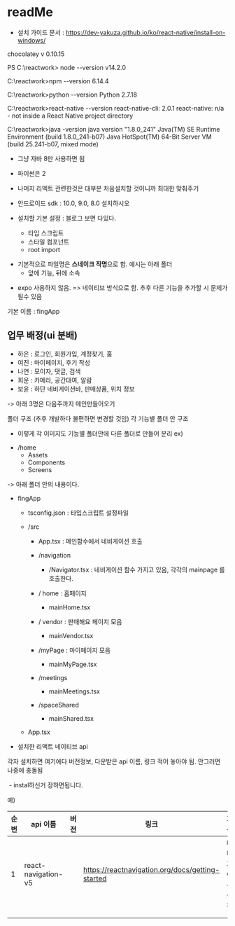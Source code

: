 # readMe

* 설치 가이드 문서 : https://dev-yakuza.github.io/ko/react-native/install-on-windows/



chocolatey v 0.10.15

PS C:\reactwork> node --version
v14.2.0

C:\reactwork>npm --version
6.14.4

C:\reactwork>python --version
Python 2.7.18

C:\reactwork>react-native --version
react-native-cli: 2.0.1
react-native: n/a - not inside a React Native project directory

C:\reactwork>java -version
java version "1.8.0_241"
Java(TM) SE Runtime Environment (build 1.8.0_241-b07)
Java HotSpot(TM) 64-Bit Server VM (build 25.241-b07, mixed mode)

* 그냥 자바 8만 사용하면 됨

* 파이썬은 2

* 나머지 리엑트 관련한것은 대부분 처음설치할 것이니까 최대한 맞춰주기

  



* 안드로이드 sdk : 10.0, 9.0, 8.0 설치하시오

  

* 설치할 기본 설정 : 블로그 보면 다있다. 
  * 타입 스크립트
  * 스타일 컴포넌트
  * root import

- 기본적으로 파일명은 **스네이크 작명**으로 함.  예시는 아래 폴더
  - 앞에 기능, 뒤에 소속

* expo 사용하지 않음. => 네이티브 방식으로 함. 추후 다른 기능을 추가할 시 문제가 될수 있음



기본 이름 : fingApp

## 업무 배정(ui 분배)

* 하은 : 로그인, 회원가입, 계정찾기, 홈
* 여진 : 마이페이지, 후기 작성
* 나연 : 모이자, 댓글, 검색
* 희운 : 카메라, 공간대여, 알람
* 보윤 : 하단 네비게이션바, 판매상품, 위치 정보

-> 아래 3명은 다음주까지 메인만들어오기

폴더 구조 (추후 개발하다 불편하면 변경할 것임)
각 기능별 폴더 안 구조
- 이렇게 각 이미지도 기능별 폴더안에 다른 폴더로 만들어 분리 
ex) 
* /home
    * Assets
    * Components
    * Screens 

-> 아래 폴더 안의 내용이다.





* fingApp

  * tsconfig.json : 타입스크립트 설정파일

  * /src


    * App.tsx : 메인함수에서 네비게이션 호출

    * /navigation 

      * /Navigator.tsx : 네비게이션 함수 가지고 있음, 각각의 mainpage 를 호출한다.

    * / home  : 홈페이지

      * mainHome.tsx

    * / vendor : 판매해요 페이지 모음

      * mainVendor.tsx

    * /myPage : 마이페이지 모음

      * mainMyPage.tsx

    * /meetings

      * mainMeetings.tsx

    * /spaceShared

      * mainShared.tsx

        

  * App.tsx 



* 설치한 리액트 네이티브 api

각자 설치하면 여기에다 버전정보, 다운받은 api 이름, 링크 적어 놓아야 됨. 안그러면 나중에 충돌됨

​		- instal하신거 장하면됩니다.

예) 

| 순번 | api 이름            | 버전 | 링크                                             | 기능            |
| ---- | ------------------- | ---- | ------------------------------------------------ | --------------- |
| 1    | react-navigation-v5 |      | https://reactnavigation.org/docs/getting-started | 네비게이션 설정 |
|      |                     |      |                                                  |                 |
|      |                     |      |                                                  |                 |



